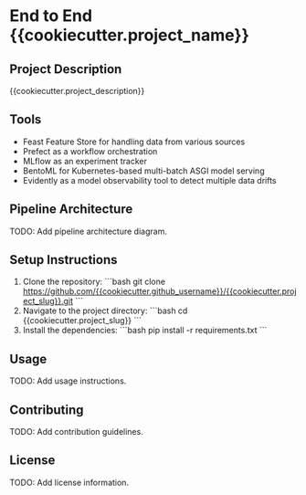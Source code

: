 # End to End {{cookiecutter.project_name}}

## Project Description

{{cookiecutter.project_description}}

## Tools

- Feast Feature Store for handling data from various sources
- Prefect as a workflow orchestration
- MLflow as an experiment tracker
- BentoML for Kubernetes-based multi-batch ASGI model serving
- Evidently as a model observability tool to detect multiple data drifts

## Pipeline Architecture

TODO: Add pipeline architecture diagram.

## Setup Instructions

1. Clone the repository:
\`\`\`bash
git clone https://github.com/{{cookiecutter.github_username}}/{{cookiecutter.project_slug}}.git
\`\`\`
2. Navigate to the project directory:
\`\`\`bash
cd {{cookiecutter.project_slug}}
\`\`\`
3. Install the dependencies:
\`\`\`bash
pip install -r requirements.txt
\`\`\`

## Usage

TODO: Add usage instructions.

## Contributing

TODO: Add contribution guidelines.

## License

TODO: Add license information.
